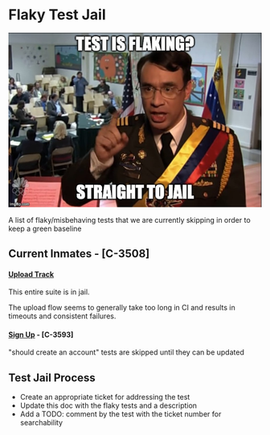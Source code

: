 # Flaky Test Jail

![flaky test meme](./flaky%20test%20meme.jpeg)

A list of flaky/misbehaving tests that we are currently skipping in order to keep a green baseline

## Current Inmates - [C-3508]

#### [Upload Track](./uploadTrack.cy.ts)

This entire suite is in jail.

The upload flow seems to generally take too long in CI and results in timeouts and consistent failures.

#### [Sign Up](./signUp.cy.ts) - [C-3593]

"should create an account" tests are skipped until they can be updated

<!-- Template

#### [Test Name](./link-to-test-file.cy.ts) - [ticket-number](ticket-link)

Description of which tests and why they're in flaky test jail

-->

## Test Jail Process

- Create an appropriate ticket for addressing the test
- Update this doc with the flaky tests and a description
- Add a TODO: comment by the test with the ticket number for searchability
